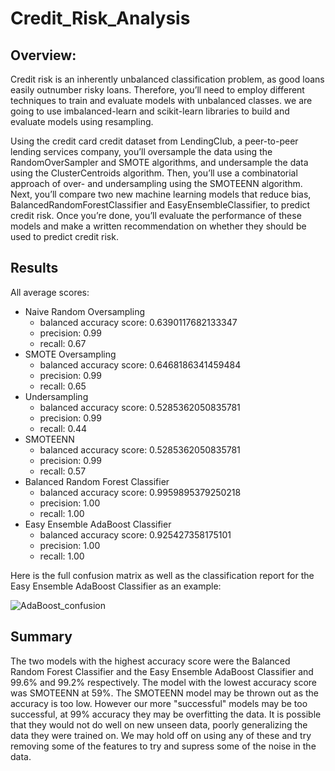 # Credit_Risk_Analysis

## Overview:

Credit risk is an inherently unbalanced classification problem, as good loans easily outnumber risky loans. Therefore, you’ll need to employ different techniques to train and evaluate models with unbalanced classes. we are going to use imbalanced-learn and scikit-learn libraries to build and evaluate models using resampling.

Using the credit card credit dataset from LendingClub, a peer-to-peer lending services company, you’ll oversample the data using the RandomOverSampler and SMOTE algorithms, and undersample the data using the ClusterCentroids algorithm. Then, you’ll use a combinatorial approach of over- and undersampling using the SMOTEENN algorithm. Next, you’ll compare two new machine learning models that reduce bias, BalancedRandomForestClassifier and EasyEnsembleClassifier, to predict credit risk. Once you’re done, you’ll evaluate the performance of these models and make a written recommendation on whether they should be used to predict credit risk.

## Results
All average scores:
- Naive Random Oversampling
	- balanced accuracy score: 0.6390117682133347
	- precision: 0.99
	- recall: 0.67
- SMOTE Oversampling
	- balanced accuracy score: 0.6468186341459484
	- precision: 0.99
	- recall: 0.65
- Undersampling
	- balanced accuracy score: 0.5285362050835781
	- precision: 0.99
	- recall: 0.44
- SMOTEENN
	- balanced accuracy score: 0.5285362050835781
	- precision: 0.99
	- recall: 0.57
- Balanced Random Forest Classifier
	- balanced accuracy score: 0.9959895379250218
	- precision: 1.00
	- recall: 1.00
- Easy Ensemble AdaBoost Classifier
	- balanced accuracy score: 0.925427358175101
	- precision: 1.00
	- recall: 1.00

Here is the full confusion matrix as well as the classification report for the Easy Ensemble AdaBoost Classifier as an example:

![AdaBoost_confusion](https://user-images.githubusercontent.com/35434608/194740111-c7ba1f2b-d242-4888-adf3-b722324ed4ae.png)

## Summary
The two models with the highest accuracy score were the Balanced Random Forest Classifier and the Easy Ensemble AdaBoost Classifier and 99.6% and 99.2% respectively. The model with the lowest accuracy score was SMOTEENN at 59%. The SMOTEENN model may be thrown out as the accuracy is too low. However our more "successful" models may be too successful, at 99% accuracy they may be overfitting the data. It is possible that they would not do well on new unseen data, poorly generalizing the data they were trained on. We may hold off on using any of these and try removing some of the features to try and supress some of the noise in the data.
